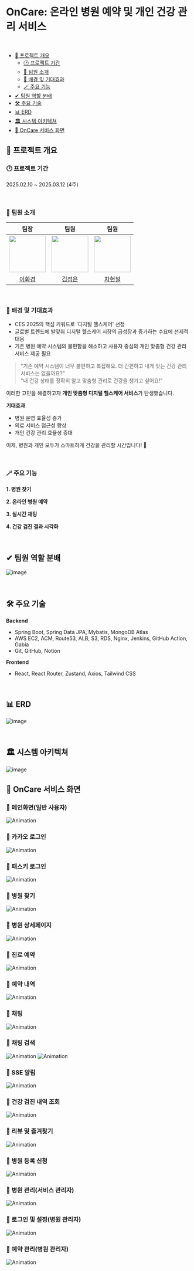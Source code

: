 # OnCare: 온라인 병원 예약 및 개인 건강 관리 서비스

</br>

- [📘 프로젝트 개요](#📘-프로젝트-개요)
  - [🕑 프로젝트 기간](#🕑-프로젝트-기간)
  - [💁 팀원 소개](#💁-팀원-소개)
  - [🏅 배경 및 기대효과](#🏅-배경-및-기대효과)
  - [🪄 주요 기능](#🪄-주요-기능)
- [✔ 팀원 역할 분배](#✔-팀원-역할-분배)
- [🛠️ 주요 기술](#️🛠️-주요-기술)
- [📊 ERD](#📊-erd)
- [🏛️ 시스템 아키텍쳐](#🏛️-시스템-아키텍쳐)
- [🎵 OnCare 서비스 화면](#🎵-oncare-서비스-화면)

## 📘 프로젝트 개요

### 🕑 프로젝트 기간
2025.02.10 ~ 2025.03.12 (4주)

</br>

### 💁 팀원 소개
|팀장|팀원|팀원|
|:---:|:---:|:---:|
|<img src="https://github.com/user-attachments/assets/1892518a-6933-4979-b839-a3c9a56afa2b" width="100" /> | <img src="https://github.com/user-attachments/assets/4c7a54e4-d592-4c73-9865-fbc1e8adae28" width="100" /> | <img src="https://github.com/user-attachments/assets/a2b975d0-217a-48d1-8508-770256574b5d" width="100" /> |
|[이화경](https://github.com/hwakyung99)|[김정은](https://github.com/jjoool)|[차현철](https://github.com/bright-cha)|

</br>

### 🏅 배경 및 기대효과
- CES 2025의 핵심 키워드로 '디지털 헬스케어' 선정</br>
- 글로벌 트렌드에 발맞춰 디지털 헬스케어 시장의 급성장과 증가하는 수요에 선제적 대응</br>
- 기존 병원 예약 시스템의 불편함을 해소하고 사용자 중심의 개인 맞춤형 건강 관리 서비스 제공 필요</br>

> "기존 예약 시스템이 너무 불편하고 복잡해요. 더 간편하고 내게 맞는 건강 관리 서비스는 없을까요?"</br>
> "내 건강 상태를 정확히 알고 맞춤형 관리로 건강을 챙기고 싶어요!"

이러한 고민을 해결하고자 **개인 맞춤형 디지털 헬스케어 서비스**가 탄생했습니다.

**기대효과**
- 병원 운영 효율성 증가
- 의료 서비스 접근성 향상
- 개인 건강 관리 효율성 증대

이제, 병원과 개인 모두가 스마트하게 건강을 관리할 시간입니다! 🚀

</br>

### 🪄 주요 기능
**1. 병원 찾기**

**2. 온라인 병원 예약**

**3. 실시간 채팅**

**4. 건강 검진 결과 시각화**

</br>

## ✔ 팀원 역할 분배
![image](<readme_assets/팀원 역할.png>)

</br>

## 🛠️ 주요 기술

**Backend**
- Spring Boot, Spring Data JPA, Mybatis, MongoDB Atlas
- AWS EC2, ACM, Route53, ALB, S3, RDS, Nginx, Jenkins, GitHub Action, Gabia
- Git, GitHub, Notion

**Frontend**
- React, React Router, Zustand, Axios, Tailwind CSS

</br>

## 📊 ERD

![image](readme_assets/ERD.png)

</br>

## 🏛️ 시스템 아키텍쳐

![image](<readme_assets/시스템 아키텍처.png>)
</br>

## 🎵 OnCare 서비스 화면
### 📍 메인화면(일반 사용자)
![Animation](<readme_assets/일반 사용자 메인화면.gif>)
</br>

### 📍 카카오 로그인
![Animation](<readme_assets/카카오 로그인.gif>)
</br>

### 📍 패스키 로그인
![Animation](<readme_assets/패스키 로그인.gif>)
</br>

### 📍 병원 찾기
![Animation](<readme_assets/병원 찾기.gif>)
</br>

### 📍 병원 상세페이지
![Animation](<readme_assets/병원 상세페이지.gif>)
</br>

### 📍 진료 예약
![Animation](<readme_assets/진료 예약.gif>)
</br>

### 📍 예약 내역
![Animation](<readme_assets/예약 내역.gif>)
</br>

### 📍 채팅
![Animation](<readme_assets/채팅.gif>)
</br>

### 📍 채팅 검색
![Animation](<readme_assets/채팅 메시지 기록 검색.gif>)
![Animation](<readme_assets/채팅 목록 검색.gif>)
</br>

### 📍 SSE 알림
![Animation](<readme_assets/알림.gif>)
</br>

### 📍 건강 검진 내역 조회
![Animation](<readme_assets/건강검진내역 조회.gif>)
</br>

### 📍 리뷰 및 즐겨찾기
![Animation](<readme_assets/즐겨찾기 및 리뷰.gif>)
</br>

### 📍 병원 등록 신청
![Animation](<readme_assets/병원 등록.gif>)
</br>

### 📍 병원 관리(서비스 관리자)
![Animation](<readme_assets/시스템 관리자.gif>)
</br>

### 📍 로그인 및 설정(병원 관리자)
![Animation](<readme_assets/병원 로그인 및 설정.gif>)
</br>

### 📍 예약 관리(병원 관리자)
![Animation](<readme_assets/예약관리.gif>)
</br>
